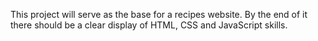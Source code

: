 This project will serve as the base for a recipes website. By the end of it there should be a clear display of HTML, CSS and JavaScript skills.  
